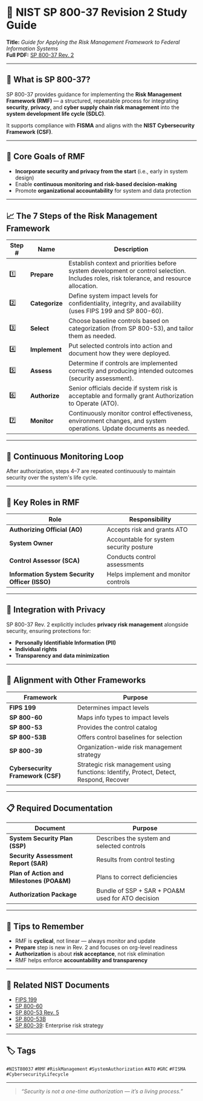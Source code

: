 # 🔄 NIST SP 800-37 Revision 2 Study Guide  
**Title:** *Guide for Applying the Risk Management Framework to Federal Information Systems*  
**Full PDF:** [SP 800-37 Rev. 2](https://nvlpubs.nist.gov/nistpubs/SpecialPublications/NIST.SP.800-37r2.pdf)

---

## 🎯 What is SP 800-37?

SP 800-37 provides guidance for implementing the **Risk Management Framework (RMF)** — a structured, repeatable process for integrating **security**, **privacy**, and **cyber supply chain risk management** into the **system development life cycle (SDLC)**.

It supports compliance with **FISMA** and aligns with the **NIST Cybersecurity Framework (CSF)**.

---

## 🧱 Core Goals of RMF

- **Incorporate security and privacy from the start** (i.e., early in system design)
- Enable **continuous monitoring and risk-based decision-making**
- Promote **organizational accountability** for system and data protection

---

## 📈 The 7 Steps of the Risk Management Framework

| Step # | Name                    | Description |
|--------|-------------------------|-------------|
| 1️⃣     | **Prepare**               | Establish context and priorities before system development or control selection. Includes roles, risk tolerance, and resource allocation. |
| 2️⃣     | **Categorize**            | Define system impact levels for confidentiality, integrity, and availability (uses FIPS 199 and SP 800-60). |
| 3️⃣     | **Select**                | Choose baseline controls based on categorization (from SP 800-53), and tailor them as needed. |
| 4️⃣     | **Implement**             | Put selected controls into action and document how they were deployed. |
| 5️⃣     | **Assess**                | Determine if controls are implemented correctly and producing intended outcomes (security assessment). |
| 6️⃣     | **Authorize**             | Senior officials decide if system risk is acceptable and formally grant Authorization to Operate (ATO). |
| 7️⃣     | **Monitor**               | Continuously monitor control effectiveness, environment changes, and system operations. Update documents as needed. |

---

## 🔄 Continuous Monitoring Loop

After authorization, steps 4–7 are repeated continuously to maintain security over the system's life cycle.

---

## 🔧 Key Roles in RMF

| Role                    | Responsibility |
|-------------------------|----------------|
| **Authorizing Official (AO)** | Accepts risk and grants ATO |
| **System Owner**              | Accountable for system security posture |
| **Control Assessor (SCA)**    | Conducts control assessments |
| **Information System Security Officer (ISSO)** | Helps implement and monitor controls |

---

## 🔐 Integration with Privacy

SP 800-37 Rev. 2 explicitly includes **privacy risk management** alongside security, ensuring protections for:

- **Personally Identifiable Information (PII)**
- **Individual rights**
- **Transparency and data minimization**

---

## 🔁 Alignment with Other Frameworks

| Framework          | Purpose |
|--------------------|---------|
| **FIPS 199**       | Determines impact levels |
| **SP 800-60**      | Maps info types to impact levels |
| **SP 800-53**      | Provides the control catalog |
| **SP 800-53B**     | Offers control baselines for selection |
| **SP 800-39**      | Organization-wide risk management strategy |
| **Cybersecurity Framework (CSF)** | Strategic risk management using functions: Identify, Protect, Detect, Respond, Recover |

---

## 📋 Required Documentation

| Document                     | Purpose |
|------------------------------|---------|
| **System Security Plan (SSP)**     | Describes the system and selected controls |
| **Security Assessment Report (SAR)** | Results from control testing |
| **Plan of Action and Milestones (POA&M)** | Plans to correct deficiencies |
| **Authorization Package**          | Bundle of SSP + SAR + POA&M used for ATO decision |

---

## 🧠 Tips to Remember

- RMF is **cyclical**, not linear — always monitor and update
- **Prepare** step is new in Rev. 2 and focuses on org-level readiness
- **Authorization** is about **risk acceptance**, not risk elimination
- RMF helps enforce **accountability and transparency**

---

## 🔗 Related NIST Documents

- [FIPS 199](https://nvlpubs.nist.gov/nistpubs/FIPS/NIST.FIPS.199.pdf)
- [SP 800-60](https://nvlpubs.nist.gov/nistpubs/Legacy/SP/nistspecialpublication800-60v1r1.pdf)
- [SP 800-53 Rev. 5](https://nvlpubs.nist.gov/nistpubs/SpecialPublications/NIST.SP.800-53r5.pdf)
- [SP 800-53B](https://csrc.nist.gov/publications/detail/sp/800-53b/final)
- [SP 800-39](https://csrc.nist.gov/publications/detail/sp/800-39/final): Enterprise risk strategy

---

## 🏷 Tags  
`#NIST80037` `#RMF` `#RiskManagement` `#SystemAuthorization` `#ATO` `#GRC` `#FISMA` `#CybersecurityLifecycle`

---

> _“Security is not a one-time authorization — it’s a living process.”_

